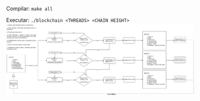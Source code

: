 Compilar:
    ```make all```  

Executar:
    ```./blockchain <THREADS> <CHAIN HEIGHT>```  
![](./blockchain-uml.png)  
